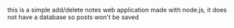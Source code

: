 this is a simple add/delete notes web application made with node.js, it does not have a database so posts won't be saved
